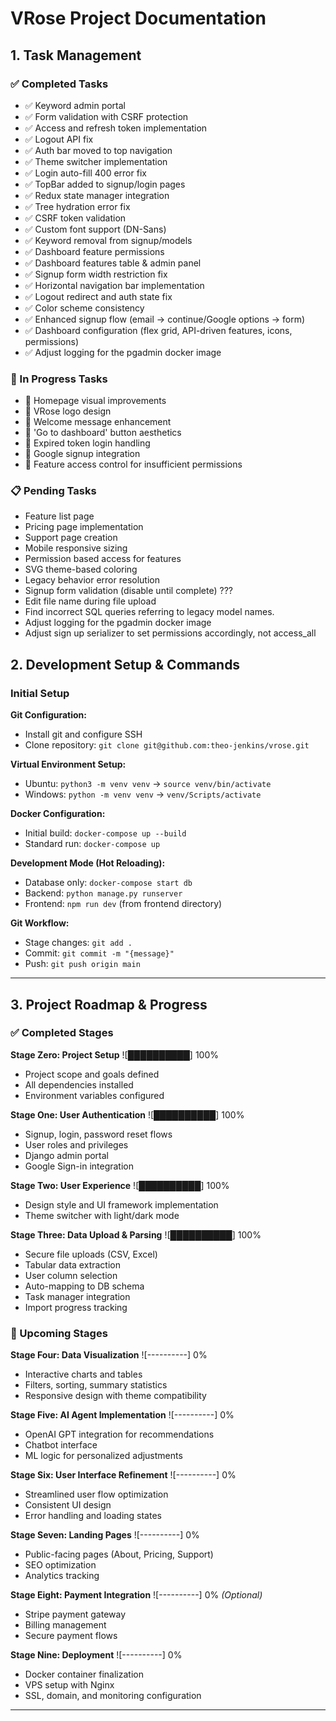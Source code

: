 # VRose Project Documentation

## 1. Task Management

### ✅ Completed Tasks
- ✅ Keyword admin portal
- ✅ Form validation with CSRF protection
- ✅ Access and refresh token implementation
- ✅ Logout API fix
- ✅ Auth bar moved to top navigation
- ✅ Theme switcher implementation
- ✅ Login auto-fill 400 error fix
- ✅ TopBar added to signup/login pages
- ✅ Redux state manager integration
- ✅ Tree hydration error fix
- ✅ CSRF token validation
- ✅ Custom font support (DN-Sans)
- ✅ Keyword removal from signup/models
- ✅ Dashboard feature permissions
- ✅ Dashboard features table & admin panel
- ✅ Signup form width restriction fix
- ✅ Horizontal navigation bar implementation
- ✅ Logout redirect and auth state fix
- ✅ Color scheme consistency
- ✅ Enhanced signup flow (email → continue/Google options → form)
- ✅ Dashboard configuration (flex grid, API-driven features, icons, permissions)
- ✅ Adjust logging for the pgadmin docker image

### 🚧 In Progress Tasks
- 🚧 Homepage visual improvements
- 🚧 VRose logo design
- 🚧 Welcome message enhancement
- 🚧 'Go to dashboard' button aesthetics
- 🚧 Expired token login handling
- 🚧 Google signup integration
- 🚧 Feature access control for insufficient permissions

### 📋 Pending Tasks
- Feature list page
- Pricing page implementation
- Support page creation
- Mobile responsive sizing
- Permission based access for features
- SVG theme-based coloring
- Legacy behavior error resolution
- Signup form validation (disable until complete) ???
- Edit file name during file upload
- Find incorrect SQL queries referring to legacy model names.
- Adjust logging for the pgadmin docker image
- Adjust sign up serializer to set permissions accordingly, not access_all

## 2. Development Setup & Commands

### Initial Setup
**Git Configuration:**
- Install git and configure SSH
- Clone repository: `git clone git@github.com:theo-jenkins/vrose.git`

**Virtual Environment Setup:**
- Ubuntu: `python3 -m venv venv` → `source venv/bin/activate`
- Windows: `python -m venv venv` → `venv/Scripts/activate`

**Docker Configuration:**
- Initial build: `docker-compose up --build`
- Standard run: `docker-compose up`

**Development Mode (Hot Reloading):**
- Database only: `docker-compose start db`
- Backend: `python manage.py runserver`
- Frontend: `npm run dev` (from frontend directory)

**Git Workflow:**
- Stage changes: `git add .`
- Commit: `git commit -m "{message}"`
- Push: `git push origin main`

---

## 3. Project Roadmap & Progress

### ✅ Completed Stages

**Stage Zero: Project Setup** ![██████████] 100%
- Project scope and goals defined
- All dependencies installed
- Environment variables configured

**Stage One: User Authentication** ![██████████] 100%
- Signup, login, password reset flows
- User roles and privileges
- Django admin portal
- Google Sign-in integration

**Stage Two: User Experience** ![██████████] 100%
- Design style and UI framework implementation
- Theme switcher with light/dark mode

**Stage Three: Data Upload & Parsing** ![██████████] 100%
- Secure file uploads (CSV, Excel)
- Tabular data extraction
- User column selection
- Auto-mapping to DB schema
- Task manager integration
- Import progress tracking

### 🚧 Upcoming Stages

**Stage Four: Data Visualization** ![----------] 0%
- Interactive charts and tables
- Filters, sorting, summary statistics
- Responsive design with theme compatibility

**Stage Five: AI Agent Implementation** ![----------] 0%
- OpenAI GPT integration for recommendations
- Chatbot interface
- ML logic for personalized adjustments

**Stage Six: User Interface Refinement** ![----------] 0%
- Streamlined user flow optimization
- Consistent UI design
- Error handling and loading states

**Stage Seven: Landing Pages** ![----------] 0%
- Public-facing pages (About, Pricing, Support)
- SEO optimization
- Analytics tracking

**Stage Eight: Payment Integration** ![----------] 0% *(Optional)*
- Stripe payment gateway
- Billing management
- Secure payment flows

**Stage Nine: Deployment** ![----------] 0%
- Docker container finalization
- VPS setup with Nginx
- SSL, domain, and monitoring configuration

---